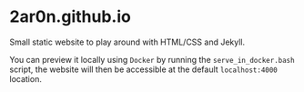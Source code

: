 # 2ar0n.github.io

Small static website to play around with HTML/CSS and Jekyll.

You can preview it locally using `Docker` by running the `serve_in_docker.bash` script, the website will then be accessible at the default `localhost:4000` location.
